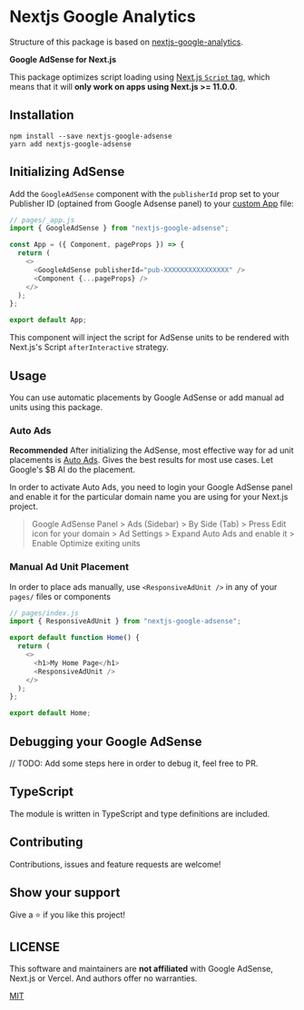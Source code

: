 # Nextjs Google Analytics

Structure of this package is based on [nextjs-google-analytics](https://github.com/MauricioRobayo/nextjs-google-analytics).

**Google AdSense for Next.js**

This package optimizes script loading using [Next.js `Script` tag](https://nextjs.org/docs/basic-features/script), which means that it will **only work on apps using Next.js >= 11.0.0**.

## Installation

```
npm install --save nextjs-google-adsense
yarn add nextjs-google-adsense
```

## Initializing AdSense

Add the `GoogleAdSense` component with the `publisherId` prop set to your Publisher ID (optained from Google Adsense panel) to your [custom App](https://nextjs.org/docs/advanced-features/custom-app) file:

```js
// pages/_app.js
import { GoogleAdSense } from "nextjs-google-adsense";

const App = ({ Component, pageProps }) => {
  return (
    <>
      <GoogleAdSense publisherId="pub-XXXXXXXXXXXXXXXX" />
      <Component {...pageProps} />
    </>
  );
};

export default App;
```

This component will inject the script for AdSense units to be rendered with Next.js's Script `afterInteractive` strategy.

## Usage

You can use automatic placements by Google AdSense or add manual ad units using this package.

### Auto Ads
**Recommended** After initializing the AdSense, most effective way for ad unit placements is [Auto Ads](https://support.google.com/adsense/answer/9261307?hl=en). Gives the best results for most use cases. Let Google's $B AI do the placement.

In order to activate Auto Ads, you need to login your Google AdSense panel and enable it for the particular domain name you are using for your Next.js project.

> Google AdSense Panel > Ads (Sidebar) > By Side (Tab) > Press Edit icon for your domain > Ad Settings > Expand Auto Ads and enable it > Enable Optimize exiting units


### Manual Ad Unit Placement

In order to place ads manually, use `<ResponsiveAdUnit />` in any of your `pages/` files or components

```js
// pages/index.js
import { ResponsiveAdUnit } from "nextjs-google-adsense";

export default function Home() {
  return (
    <>
      <h1>My Home Page</h1>
      <ResponsiveAdUnit />
    </>
  );
};

export default Home;
```


## Debugging your Google AdSense

// TODO: Add some steps here in order to debug it, feel free to PR.

## TypeScript

The module is written in TypeScript and type definitions are included.

## Contributing

Contributions, issues and feature requests are welcome!

## Show your support

Give a ⭐️ if you like this project!

## LICENSE

This software and maintainers are **not affiliated** with Google AdSense, Next.js or Vercel. And authors offer no warranties.

[MIT](./LICENSE.md)

